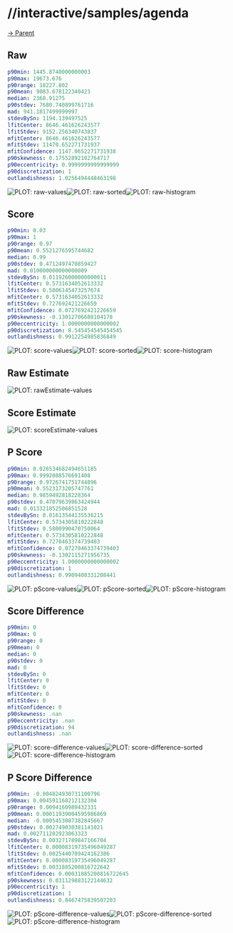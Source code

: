 
# //interactive/samples/agenda

[→ Parent](../..)


## Raw


```yaml
p90min: 1445.8740000000003
p90max: 19673.676
p90range: 18227.802
p90mean: 9083.678122340423
median: 2368.91275
p90stdev: 7680.740899761716
mad: 941.1817499999997
stdevBySn: 1194.139497525
lfitCenter: 8646.461626243577
lfitStdev: 9152.256340743837
mfitCenter: 8646.461626243577
mfitStdev: 11470.652271731937
mfitConfidence: 1147.0652271731938
p90skewness: 0.17552892102764717
p90eccentricity: 0.9999999999999999
p90discretization: 1
outlandishness: 1.0256494448463198

```

![PLOT: raw-values](./raw/values.svg)![PLOT: raw-sorted](./raw/sorted.svg)![PLOT: raw-histogram](./raw/histogram.svg)
## Score


```yaml
p90min: 0.03
p90max: 1
p90range: 0.97
p90mean: 0.5521276595744682
median: 0.99
p90stdev: 0.4712497470859427
mad: 0.010000000000000009
stdevBySn: 0.011926000000000011
lfitCenter: 0.5731634052613332
lfitStdev: 0.5806145473257674
mfitCenter: 0.5731634052613332
mfitStdev: 0.727692421226659
mfitConfidence: 0.0727692421226659
p90skewness: -0.13012706688104178
p90eccentricity: 1.0000000000000002
p90discretization: 8.545454545454545
outlandishness: 0.9912254985836849

```

![PLOT: score-values](./score/values.svg)![PLOT: score-sorted](./score/sorted.svg)![PLOT: score-histogram](./score/histogram.svg)
## Raw Estimate

![PLOT: rawEstimate-values](./rawEstimate/values.svg)
## Score Estimate

![PLOT: scoreEstimate-values](./scoreEstimate/values.svg)
## P Score


```yaml
p90min: 0.026534682494651185
p90max: 0.9992088576691408
p90range: 0.9726741751744896
p90mean: 0.5523173205747761
median: 0.9859492818228364
p90stdev: 0.47079639863424944
mad: 0.013321852506851528
stdevBySn: 0.01613544135536215
lfitCenter: 0.5734305810222848
lfitStdev: 0.5800990470750064
mfitCenter: 0.5734305810222848
mfitStdev: 0.7270463374739403
mfitConfidence: 0.07270463374739403
p90skewness: -0.1302115271956735
p90eccentricity: 1.0000000000000002
p90discretization: 1
outlandishness: 0.9909408331208441

```

![PLOT: pScore-values](./pScore/values.svg)![PLOT: pScore-sorted](./pScore/sorted.svg)![PLOT: pScore-histogram](./pScore/histogram.svg)
## Score Difference


```yaml
p90min: 0
p90max: 0
p90range: 0
p90mean: 0
median: 0
p90stdev: 0
mad: 0
stdevBySn: 0
lfitCenter: 0
lfitStdev: 0
mfitCenter: 0
mfitStdev: 0
mfitConfidence: 0
p90skewness: .nan
p90eccentricity: .nan
p90discretization: 94
outlandishness: .nan

```

![PLOT: score-difference-values](./score-difference/values.svg)![PLOT: score-difference-sorted](./score-difference/sorted.svg)![PLOT: score-difference-histogram](./score-difference/histogram.svg)
## P Score Difference


```yaml
p90min: -0.004824930731100796
p90max: 0.004591168212132304
p90range: 0.0094160989432331
p90mean: 0.00011939004595986869
median: -0.0005453087382845667
p90stdev: 0.002749030381141021
mad: 0.002711202923063323
stdevBySn: 0.003271789847166704
lfitCenter: 0.00008319735496049287
lfitStdev: 0.0025440709424162386
mfitCenter: 0.00008319735496049287
mfitStdev: 0.0031885200816722642
mfitConfidence: 0.00031885200816722645
p90skewness: 0.031129883122144632
p90eccentricity: 1
p90discretization: 1
outlandishness: 0.8467475839507203

```

![PLOT: pScore-difference-values](./pScore-difference/values.svg)![PLOT: pScore-difference-sorted](./pScore-difference/sorted.svg)![PLOT: pScore-difference-histogram](./pScore-difference/histogram.svg)